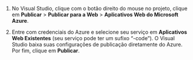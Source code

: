 
1. No Visual Studio, clique com o botão direito do mouse no projeto, clique em **Publicar** > **Publicar para a Web** > **Aplicativos Web do Microsoft Azure**.

2. Entre com credenciais do Azure e selecione seu serviço em **Aplicativos Web Existentes** (seu serviço pode ter um sufixo “-code”). O Visual Studio baixa suas configurações de publicação diretamente do Azure. Por fim, clique em **Publicar**.

<!---HONumber=July15_HO3-->